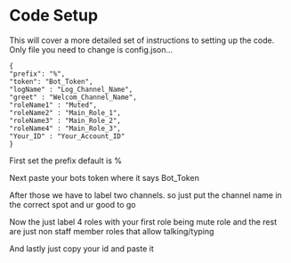 # Code Setup

This will cover a more detailed set of instructions to setting up the code. Only file you need to change is config.json...

```
{
"prefix": "%",
"token": "Bot_Token",
"logName" : "Log_Channel_Name",
"greet" : "Welcom_Channel_Name",
"roleName1" : "Muted",
"roleName2" : "Main_Role_1",
"roleName3" : "Main_Role_2",
"roleName4" : "Main_Role_3",
"Your_ID" : "Your_Account_ID"
}
```
 First set the prefix default is %

 Next paste your bots token where it says Bot_Token

After those we have to label two channels. so just put the channel name in the correct spot and ur good to go

Now the just label 4 roles with your first role being mute role and the rest are just non staff member roles that allow talking/typing

And lastly just copy your id and paste it
